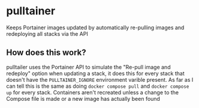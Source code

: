# pulltainer
Keeps Portainer images updated by automatically re-pulling images and redeploying all stacks via the API

## How does this work?
pulltailer uses the Portainer API to simulate the "Re-pull image and redeploy" option when updating a stack, it does this for every stack that doesn't have the `PULLTAINER_IGNORE` environment varible present. As far as I can tell this is the same as doing `docker compose pull` and `docker compose up` for every stack. Containers aren't recreated unless a change to the Compose file is made or a new image has actually been found
